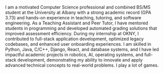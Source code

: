 I am a motivated Computer Science professional and combined BS/MS student at the University at Albany with a strong academic record (GPA 3.73) and hands-on experience in teaching, tutoring, and software engineering. As a Teaching Assistant and Peer Tutor, I have mentored students in programming and developed automated grading solutions that improved assessment efficiency. During my internship at OKNY, I contributed to full-stack application development, optimized legacy codebases, and enhanced user onboarding experiences. I am skilled in Python, Java, C/C++, Django, React, and database systems, and I have led impactful academic projects in robotics, AI, operating systems, and full-stack development, demonstrating my ability to innovate and apply advanced technical concepts to real-world problems.
I play a lot of games.